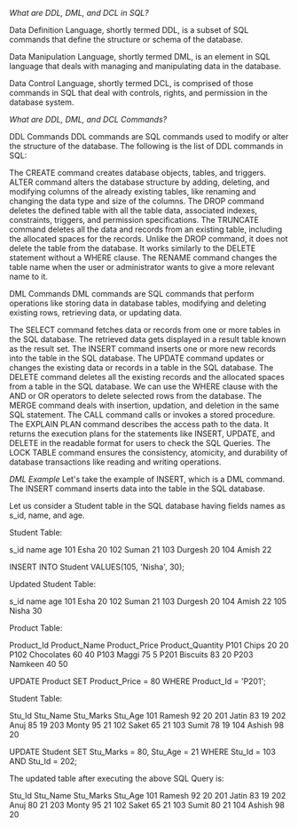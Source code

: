 *What are DDL, DML, and DCL in SQL?*

Data Definition Language, shortly termed DDL, is a subset of SQL commands that define the structure or schema of the database.

Data Manipulation Language, shortly termed DML, is an element in SQL language that deals with managing and manipulating data in the database.

Data Control Language, shortly termed DCL, is comprised of those commands in SQL that deal with controls, rights, and permission in the database system.

*What are DDL, DML, and DCL Commands?*

DDL Commands
DDL commands are SQL commands used to modify or alter the structure of the database. The following is the list of DDL commands in SQL:

The CREATE command creates database objects, tables, and triggers.
ALTER command alters the database structure by adding, deleting, and modifying columns of the already existing tables, like renaming and changing the data type and size of the columns.
The DROP command deletes the defined table with all the table data, associated indexes, constraints, triggers, and permission specifications.
The TRUNCATE command deletes all the data and records from an existing table, including the allocated spaces for the records. Unlike the DROP command, it does not delete the table from the database. It works similarly to the DELETE statement without a WHERE clause.
The RENAME command changes the table name when the user or administrator wants to give a more relevant name to it.

DML Commands
DML commands are SQL commands that perform operations like storing data in database tables, modifying and deleting existing rows, retrieving data, or updating data.

The SELECT command fetches data or records from one or more tables in the SQL database. The retrieved data gets displayed in a result table known as the result set.
The INSERT command inserts one or more new records into the table in the SQL database.
The UPDATE command updates or changes the existing data or records in a table in the SQL database.
The DELETE command deletes all the existing records and the allocated spaces from a table in the SQL database. We can use the WHERE clause with the AND or OR operators to delete selected rows from the database.
The MERGE command deals with insertion, updation, and deletion in the same SQL statement.
The CALL command calls or invokes a stored procedure.
The EXPLAIN PLAN command describes the access path to the data. It returns the execution plans for the statements like INSERT, UPDATE, and DELETE in the readable format for users to check the SQL Queries.
The LOCK TABLE command ensures the consistency, atomicity, and durability of database transactions like reading and writing operations.

*DML Example*
Let's take the example of INSERT, which is a DML command. The INSERT command inserts data into the table in the SQL database.

Let us consider a Student table in the SQL database having fields names as s_id, name, and age.

Student Table:

s_id	name	age
101	Esha	20
102	Suman	21
103	Durgesh	20
104	Amish	22

INSERT INTO Student VALUES(105, 'Nisha', 30);

Updated Student Table:

s_id	name	age
101	Esha	20
102	Suman	21
103	Durgesh	20
104	Amish	22
105	Nisha	30

Product Table:

Product_Id	Product_Name	Product_Price	Product_Quantity
P101	Chips	20	20
P102	Chocolates	60	40
P103	Maggi	75	5
P201	Biscuits	83	20
P203	Namkeen	40	50

UPDATE Product 
SET Product_Price = 80 
WHERE Product_Id = 'P201';  

Student Table:

Stu_Id	Stu_Name	Stu_Marks	Stu_Age
101	Ramesh	92	20
201	Jatin	83	19
202	Anuj	85	19
203	Monty	95	21
102	Saket	65	21
103	Sumit	78	19
104	Ashish	98	20

UPDATE Student 
SET Stu_Marks = 80, Stu_Age = 21 
WHERE Stu_Id = 103 AND Stu_Id = 202;

The updated table after executing the above SQL Query is:

Stu_Id	Stu_Name	Stu_Marks	Stu_Age
101	Ramesh	92	20
201	Jatin	83	19
202	Anuj	80	21
203	Monty	95	21
102	Saket	65	21
103	Sumit	80	21
104	Ashish	98	20